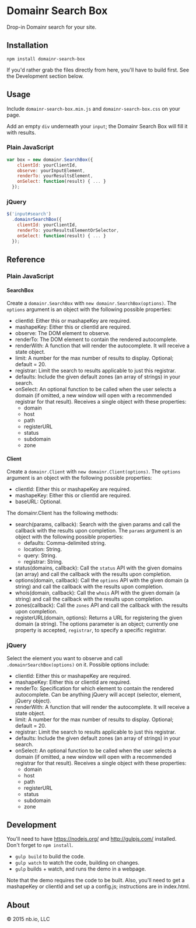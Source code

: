 # Domainr Search Box

Drop-in Domainr search for your site.

## Installation

`npm install domainr-search-box`

If you'd rather grab the files directly from here, you'll have to build first. See the Development section below.

## Usage

Include `domainr-search-box.min.js` and `domainr-search-box.css` on your page.

Add an empty `div` underneath your `input`; the Domainr Search Box will fill it with results.

### Plain JavaScript

```javascript
var box = new domainr.SearchBox({
    clientId: yourClientId,
    observe: yourInputElement,
    renderTo: yourResultsElement,
    onSelect: function(result) { ... }
  });
```

### jQuery

```javascript
$('input#search')
  .domainrSearchBox({
    clientId: yourClientId,
    renderTo: yourResultsElementOrSelector,
    onSelect: function(result) { ... }
  });
```

## Reference

### Plain JavaScript

#### SearchBox

Create a `domainr.SearchBox` with `new domainr.SearchBox(options)`. The `options` argument is an object with the following possible properties:

* clientId: Either this or mashapeKey are required.
* mashapeKey: Either this or clientId are required.
* observe: The DOM element to observe.
* renderTo: The DOM element to contain the rendered autocomplete.
* renderWith: A function that will render the autocomplete. It will receive a state object.
* limit: A number for the max number of results to display. Optional; default = 20.
* registrar: Limit the search to results applicable to just this registrar.
* defaults: Include the given default zones (an array of strings) in your search.
* onSelect: An optional function to be called when the user selects a domain (if omitted, a new window will open with a recommended registrar for that result). Receives a single object with these properties:
  * domain
  * host
  * path
  * registerURL
  * status
  * subdomain
  * zone

#### Client

Create a `domainr.Client` with `new domainr.Client(options)`. The `options` argument is an object with the following possible properties:

* clientId: Either this or mashapeKey are required.
* mashapeKey: Either this or clientId are required.
* baseURL: Optional.

The domainr.Client has the following methods:

* search(params, callback): Search with the given params and call the callback with the results upon completion. The `params` argument is an object with the following possible properties:
  * defaults: Comma-delimited string.
  * location: String.
  * query: String.
  * registrar: String.
* status(domains, callback): Call the `status` API with the given domains (an array) and call the callback with the results upon completion.
* options(domain, callback): Call the `options` API with the given domain (a string) and call the callback with the results upon completion.
* whois(domain, callback): Call the `whois` API with the given domain (a string) and call the callback with the results upon completion.
* zones(callback): Call the `zones` API and call the callback with the results upon completion.
* registerURL(domain, options): Returns a URL for registering the given domain (a string). The options parameter is an object; currently one property is accepted, `registrar`, to specify a specific registrar.

### jQuery

Select the element you want to observe and call `.domainrSearchBox(options)` on it. Possible options include:

* clientId: Either this or mashapeKey are required.
* mashapeKey: Either this or clientId are required.
* renderTo: Specification for which element to contain the rendered autocomplete. Can be anything jQuery will accept (selector, element, jQuery object).
* renderWith: A function that will render the autocomplete. It will receive a state object.
* limit: A number for the max number of results to display. Optional; default = 20.
* registrar: Limit the search to results applicable to just this registrar.
* defaults: Include the given default zones (an array of strings) in your search.
* onSelect: An optional function to be called when the user selects a domain (if omitted, a new window will open with a recommended registrar for that result). Receives a single object with these properties:
  * domain
  * host
  * path
  * registerURL
  * status
  * subdomain
  * zone

## Development

You'll need to have https://nodejs.org/ and http://gulpjs.com/ installed. Don't forget to `npm install`.

* `gulp build` to build the code.
* `gulp watch` to watch the code, building on changes.
* `gulp` builds + watch, and runs the demo in a webpage.

Note that the demo requires the code to be built. Also, you'll need to get a mashapeKey or clientId and set up a config.js; instructions are in index.html.

## About

© 2015 nb.io, LLC
